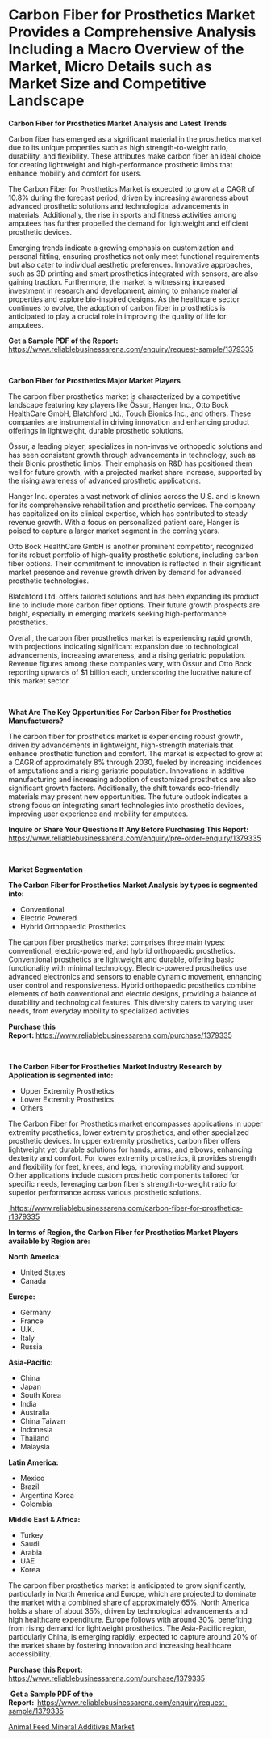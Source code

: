 <p><h1>Carbon Fiber for Prosthetics Market Provides a Comprehensive Analysis Including a Macro Overview of the Market, Micro Details such as Market Size and Competitive Landscape</h1></p><p><strong>Carbon Fiber for Prosthetics Market Analysis and Latest Trends</strong></p>
<p><p>Carbon fiber has emerged as a significant material in the prosthetics market due to its unique properties such as high strength-to-weight ratio, durability, and flexibility. These attributes make carbon fiber an ideal choice for creating lightweight and high-performance prosthetic limbs that enhance mobility and comfort for users. </p><p>The Carbon Fiber for Prosthetics Market is expected to grow at a CAGR of 10.8% during the forecast period, driven by increasing awareness about advanced prosthetic solutions and technological advancements in materials. Additionally, the rise in sports and fitness activities among amputees has further propelled the demand for lightweight and efficient prosthetic devices. </p><p>Emerging trends indicate a growing emphasis on customization and personal fitting, ensuring prosthetics not only meet functional requirements but also cater to individual aesthetic preferences. Innovative approaches, such as 3D printing and smart prosthetics integrated with sensors, are also gaining traction. Furthermore, the market is witnessing increased investment in research and development, aiming to enhance material properties and explore bio-inspired designs. As the healthcare sector continues to evolve, the adoption of carbon fiber in prosthetics is anticipated to play a crucial role in improving the quality of life for amputees.</p></p>
<p><strong>Get a Sample PDF of the Report:&nbsp;</strong> <a href="https://www.reliablebusinessarena.com/enquiry/request-sample/1379335?utm_campaign=1871&utm_medium=2&utm_source=Github&utm_content=ia&utm_term=01022025&utm_id=carbon-fiber-for-prosthetics">https://www.reliablebusinessarena.com/enquiry/request-sample/1379335</a></p>
<p>&nbsp;</p>
<p><strong>Carbon Fiber for Prosthetics Major Market Players</strong></p>
<p><p>The carbon fiber prosthetics market is characterized by a competitive landscape featuring key players like Össur, Hanger Inc., Otto Bock HealthCare GmbH, Blatchford Ltd., Touch Bionics Inc., and others. These companies are instrumental in driving innovation and enhancing product offerings in lightweight, durable prosthetic solutions.</p><p>Össur, a leading player, specializes in non-invasive orthopedic solutions and has seen consistent growth through advancements in technology, such as their Bionic prosthetic limbs. Their emphasis on R&D has positioned them well for future growth, with a projected market share increase, supported by the rising awareness of advanced prosthetic applications.</p><p>Hanger Inc. operates a vast network of clinics across the U.S. and is known for its comprehensive rehabilitation and prosthetic services. The company has capitalized on its clinical expertise, which has contributed to steady revenue growth. With a focus on personalized patient care, Hanger is poised to capture a larger market segment in the coming years.</p><p>Otto Bock HealthCare GmbH is another prominent competitor, recognized for its robust portfolio of high-quality prosthetic solutions, including carbon fiber options. Their commitment to innovation is reflected in their significant market presence and revenue growth driven by demand for advanced prosthetic technologies.</p><p>Blatchford Ltd. offers tailored solutions and has been expanding its product line to include more carbon fiber options. Their future growth prospects are bright, especially in emerging markets seeking high-performance prosthetics.</p><p>Overall, the carbon fiber prosthetics market is experiencing rapid growth, with projections indicating significant expansion due to technological advancements, increasing awareness, and a rising geriatric population. Revenue figures among these companies vary, with Össur and Otto Bock reporting upwards of $1 billion each, underscoring the lucrative nature of this market sector.</p></p>
<p>&nbsp;</p>
<p><strong>What Are The Key Opportunities For Carbon Fiber for Prosthetics Manufacturers?</strong></p>
<p><p>The carbon fiber for prosthetics market is experiencing robust growth, driven by advancements in lightweight, high-strength materials that enhance prosthetic function and comfort. The market is expected to grow at a CAGR of approximately 8% through 2030, fueled by increasing incidences of amputations and a rising geriatric population. Innovations in additive manufacturing and increasing adoption of customized prosthetics are also significant growth factors. Additionally, the shift towards eco-friendly materials may present new opportunities. The future outlook indicates a strong focus on integrating smart technologies into prosthetic devices, improving user experience and mobility for amputees.</p></p>
<p><strong>Inquire or Share Your Questions If Any Before Purchasing This Report:</strong> <a href="https://www.reliablebusinessarena.com/enquiry/pre-order-enquiry/1379335?utm_campaign=1871&utm_medium=2&utm_source=Github&utm_content=ia&utm_term=01022025&utm_id=carbon-fiber-for-prosthetics">https://www.reliablebusinessarena.com/enquiry/pre-order-enquiry/1379335</a></p>
<p>&nbsp;</p>
<p><strong>Market Segmentation</strong></p>
<p><strong>The Carbon Fiber for Prosthetics Market Analysis by types is segmented into:</strong></p>
<p><ul><li>Conventional</li><li>Electric Powered</li><li>Hybrid Orthopaedic Prosthetics</li></ul></p>
<p><p>The carbon fiber prosthetics market comprises three main types: conventional, electric-powered, and hybrid orthopaedic prosthetics. Conventional prosthetics are lightweight and durable, offering basic functionality with minimal technology. Electric-powered prosthetics use advanced electronics and sensors to enable dynamic movement, enhancing user control and responsiveness. Hybrid orthopaedic prosthetics combine elements of both conventional and electric designs, providing a balance of durability and technological features. This diversity caters to varying user needs, from everyday mobility to specialized activities.</p></p>
<p><strong>Purchase this Report:&nbsp;</strong><a href="https://www.reliablebusinessarena.com/purchase/1379335?utm_campaign=1871&utm_medium=2&utm_source=Github&utm_content=ia&utm_term=01022025&utm_id=carbon-fiber-for-prosthetics">https://www.reliablebusinessarena.com/purchase/1379335</a></p>
<p>&nbsp;</p>
<p><strong>The Carbon Fiber for Prosthetics Market Industry Research by Application is segmented into:</strong></p>
<p><ul><li>Upper Extremity Prosthetics</li><li>Lower Extremity Prosthetics</li><li>Others</li></ul></p>
<p><p>The Carbon Fiber for Prosthetics market encompasses applications in upper extremity prosthetics, lower extremity prosthetics, and other specialized prosthetic devices. In upper extremity prosthetics, carbon fiber offers lightweight yet durable solutions for hands, arms, and elbows, enhancing dexterity and comfort. For lower extremity prosthetics, it provides strength and flexibility for feet, knees, and legs, improving mobility and support. Other applications include custom prosthetic components tailored for specific needs, leveraging carbon fiber's strength-to-weight ratio for superior performance across various prosthetic solutions.</p></p>
<p><a href="https://www.reliablebusinessarena.com/carbon-fiber-for-prosthetics-r1379335?utm_campaign=1871&utm_medium=2&utm_source=Github&utm_content=ia&utm_term=01022025&utm_id=carbon-fiber-for-prosthetics">&nbsp;https://www.reliablebusinessarena.com/carbon-fiber-for-prosthetics-r1379335</a></p>
<p><strong>In terms of Region, the Carbon Fiber for Prosthetics Market Players available by Region are:</strong></p>
<p>
    <p> <strong> North America: </strong>
        <ul>
            <li>United States</li>
            <li>Canada</li>
        </ul>
        </p> 
    <p> <strong> Europe: </strong>
        <ul>
            <li>Germany</li>
            <li>France</li>
            <li>U.K.</li>
            <li>Italy</li>
            <li>Russia</li>
        </ul>
        </p> 
    <p> <strong> Asia-Pacific: </strong>
        <ul>
            <li>China</li>
            <li>Japan</li>
            <li>South Korea</li>
            <li>India</li>
            <li>Australia</li>
            <li>China Taiwan</li>
            <li>Indonesia</li>
            <li>Thailand</li>
            <li>Malaysia</li>
        </ul>
        </p> 
    <p> <strong> Latin America: </strong>
        <ul>
            <li>Mexico</li>
            <li>Brazil</li>
            <li>Argentina Korea</li>
            <li>Colombia</li>
        </ul>
        </p> 
    <p> <strong> Middle East & Africa: </strong>
        <ul>
            <li>Turkey</li>
            <li>Saudi</li>
            <li>Arabia</li>
            <li>UAE</li>
            <li>Korea</li>
        </ul>
    </p>
    </p>
<p><p>The carbon fiber prosthetics market is anticipated to grow significantly, particularly in North America and Europe, which are projected to dominate the market with a combined share of approximately 65%. North America holds a share of about 35%, driven by technological advancements and high healthcare expenditure. Europe follows with around 30%, benefiting from rising demand for lightweight prosthetics. The Asia-Pacific region, particularly China, is emerging rapidly, expected to capture around 20% of the market share by fostering innovation and increasing healthcare accessibility.</p></p>
<p><strong>Purchase this Report: </strong><a href="https://www.reliablebusinessarena.com/purchase/1379335?utm_campaign=1871&utm_medium=2&utm_source=Github&utm_content=ia&utm_term=01022025&utm_id=carbon-fiber-for-prosthetics">https://www.reliablebusinessarena.com/purchase/1379335</a></p>
<p>&nbsp;<strong>Get a Sample PDF of the Report:&nbsp;&nbsp;</strong><a href="https://www.reliablebusinessarena.com/enquiry/request-sample/1379335?utm_campaign=1871&utm_medium=2&utm_source=Github&utm_content=ia&utm_term=01022025&utm_id=carbon-fiber-for-prosthetics">https://www.reliablebusinessarena.com/enquiry/request-sample/1379335</a></p>
<p><strong></strong></p>
<p><p><a href="https://github.com/marloy8/Market-Research-Report-List-6/blob/main/animal-feed-mineral-additives-market.md?utm_campaign=1871&utm_medium=2&utm_source=Github&utm_content=ia&utm_term=01022025&utm_id=carbon-fiber-for-prosthetics">Animal Feed Mineral Additives Market</a></p></p>
